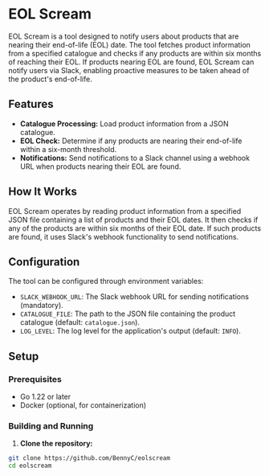 # EOL Scream

EOL Scream is a tool designed to notify users about products that are nearing their end-of-life (EOL) date. The tool fetches product information from a specified catalogue and checks if any products are within six months of reaching their EOL. If products nearing EOL are found, EOL Scream can notify users via Slack, enabling proactive measures to be taken ahead of the product's end-of-life.

## Features

- **Catalogue Processing:** Load product information from a JSON catalogue.
- **EOL Check:** Determine if any products are nearing their end-of-life within a six-month threshold.
- **Notifications:** Send notifications to a Slack channel using a webhook URL when products nearing their EOL are found.

## How It Works

EOL Scream operates by reading product information from a specified JSON file containing a list of products and their EOL dates. It then checks if any of the products are within six months of their EOL date. If such products are found, it uses Slack's webhook functionality to send notifications.

## Configuration

The tool can be configured through environment variables:
- `SLACK_WEBHOOK_URL`: The Slack webhook URL for sending notifications (mandatory).
- `CATALOGUE_FILE`: The path to the JSON file containing the product catalogue (default: `catalogue.json`).
- `LOG_LEVEL`: The log level for the application's output (default: `INFO`).

## Setup

### Prerequisites

- Go 1.22 or later
- Docker (optional, for containerization)

### Building and Running

1. **Clone the repository:**

```sh
git clone https://github.com/BennyC/eolscream
cd eolscream
